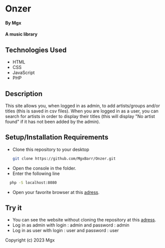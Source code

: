 # Onzer
#### By Mgx 

#### A music library 

## Technologies Used

* HTML
* CSS
* JavaScript
* PHP

## Description

This site allows you, when logged in as admin, to add artists/groups and/or titles (this is saved in csv files). 
When you are logged in as a user, you can search for artists in order to display their titles (this will display "No artist found" if it has not been added by the admin).

## Setup/Installation Requirements

* Clone this repository to your desktop 
   ```sh
   git clone https://github.com/MgxBarr/Onzer.git
   ```
* Open the console in the folder.
* Enter the following line
```sh
  php -S localhost:8080
  ```
* Open your favorite browser at this [adress](https://localhost:8080/connexion.php).
  

## Try it 

* You can see the website without cloning the repository at this [adress](https://mgxbarr.github.io/Onzer/). 
* Log in as admin with login : admin and password : admin 
* Log in as user with login : user and password : user

Copyright (c) 2023 Mgx 
